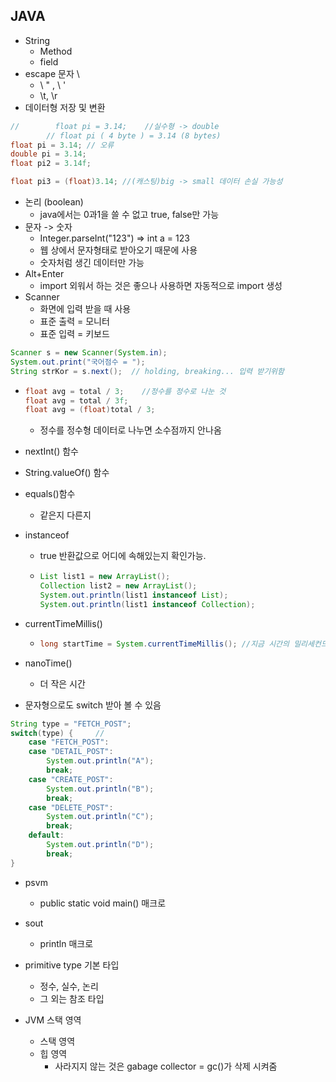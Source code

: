## JAVA

- String
  - Method
  - field
- escape 문자 \
  -  \ " , \ '
  - \t, \r
- 데이터형 저장 및 변환

```java
//        float pi = 3.14;    //실수형 -> double
        // float pi ( 4 byte ) = 3.14 (8 bytes)
float pi = 3.14; // 오류
double pi = 3.14;
float pi2 = 3.14f;

float pi3 = (float)3.14; //(캐스팅)big -> small 데이터 손실 가능성
```

- 논리 (boolean)
  - java에서는 0과1을 쓸 수 없고 true, false만 가능
- 문자 -> 숫자
  - Integer.parseInt("123") => int a = 123
  - 웹 상에서 문자형태로 받아오기 때문에 사용
  - 숫자처럼 생긴 데이터만 가능
- Alt+Enter
  - import 외워서 하는 것은 좋으나 사용하면 자동적으로 import 생성
- Scanner
  - 화면에 입력 받을 때 사용
  - 표준 출력 = 모니터
  - 표준 입력 = 키보드

```java
Scanner s = new Scanner(System.in);
System.out.print("국어점수 = ");
String strKor = s.next();  // holding, breaking... 입력 받기위함
```

- ```java
  float avg = total / 3;	//정수를 정수로 나눈 것
  float avg = total / 3f;
  float avg = (float)total / 3;
  ```
  - 정수를 정수형 데이터로 나누면 소수점까지 안나옴

- nextInt() 함수
- String.valueOf() 함수

- equals()함수

  - 같은지 다른지

- instanceof

  - true 반환값으로 어디에 속해있는지 확인가능.

  - ```java
    List list1 = new ArrayList();
    Collection list2 = new ArrayList();
    System.out.println(list1 instanceof List);
    System.out.println(list1 instanceof Collection);
    ```

- currentTimeMillis()

  - ```java
    long startTime = System.currentTimeMillis(); //지금 시간의 밀리세컨드 반환
    ```

- nanoTime()
  - 더 작은 시간
- 문자형으로도 switch 받아 볼 수 있음

```java
String type = "FETCH_POST";
switch(type) {     //
    case "FETCH_POST":
    case "DETAIL_POST":
        System.out.println("A");
        break;
    case "CREATE_POST":
        System.out.println("B");
        break;
    case "DELETE_POST":
        System.out.println("C");
        break;
    default:
        System.out.println("D");
        break;
}
```

- psvm
  - public static void main() 매크로

- sout
  - println 매크로

- primitive type 기본 타입
  - 정수, 실수, 논리
  - 그 외는 참조 타입
- JVM 스택 영역
  - 스택 영역
  - 힙 영역
    - 사라지지 않는 것은 gabage collector = gc()가 삭제 시켜줌